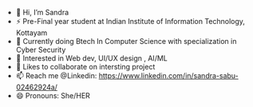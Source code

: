 - 👋 Hi, I’m Sandra
- ⚡ Pre-Final year student at Indian Institute of Information Technology, Kottayam
- 🌱 Currently doing Btech In Computer Science with specialization in Cyber Security  
- 👀 Interested in Web dev, UI/UX design , AI/ML
- 💞️ Likes to collaborate on intersting project
- 📫 Reach me @Linkedin: https://www.linkedin.com/in/sandra-sabu-02462924a/
- 😄 Pronouns: She/HER


<!---
sandra-prl20/sandra-prl20 is a ✨ special ✨ repository because its `README.md` (this file) appears on your GitHub profile.
You can click the Preview link to take a look at your changes.
--->
